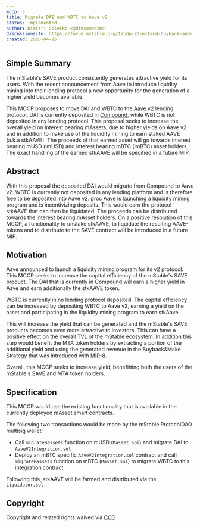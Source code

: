 ```yaml
---
mccp: 5
title: Migrate DAI and WBTC to Aave v2
status: Implemented
author: Dimitri Golecko <@dimsomedim>
discussions-to: https://forum.mstable.org/t/pdp-20-extend-buyback-and-make-to-feeder-pools/451/5
created: 2020-04-26
---
```


## Simple Summary

The mStable's SAVE product consistently generates attractive yield for its users. With the recent announcement from Aave to introduce liquidity mining into their lending protocol a new opportunity for the generation of a higher yield becomes available.

This MCCP proposes to move DAI and WBTC to the [Aave v2](https://aave.com/) lending protocol. DAI is currently deposited in [Compound](https://compound.finance/), while WBTC is not deposited in any lending protocol. This proposal seeks to increase the overall yield on interest bearing mAssets, due to higher yields on Aave v2 and in addition to make use of the liquidity mining to earn staked AAVE (a.k.a stkAAVE). The proceeds of that earned asset will go towards interest bearing mUSD (imUSD) and interest bearing mBTC (imBTC) asset holders. The exact handling of the earned stkAAVE will be specified in a future MIP.

## Abstract

With this proposal the deposited DAI would migrate from Compound to Aave v2. WBTC is currently not deposited in any lending platform and is therefore free to be deposited into Aave v2.
proc
Aave is launching a liquidity mining program and is incentivizing deposits. This would earn the protocol stkAAVE that can then be liquidated. The proceeds can be distributed towards the interest bearing mAsset holders. On a positive resolution of this MCCP, a functionality to unstake stkAAVE, to liquidate the resulting AAVE-tokens and to distribute to the SAVE contract will be introduced in a future MIP.

## Motivation

Aave announced to launch a liquidity mining program for its v2 protocol. This MCCP seeks to increase the capital efficiency of the mStable's SAVE product. The DAI that is currently in Compound will earn a higher yield in Aave and earn additionally the stkAAVE token.

WBTC is currently in no lending protocol deposited. The capital efficiency can be increased by depositing WBTC to Aave v2, earning a yield on the asset and participating in the liquidity mining program to earn stkAave.

This will increase the yield that can be generated and the mStable's SAVE products becomes even more attractive to investors. This can have a positive effect on the overall TVL of the mStable ecosystem. In addition this step would benefit the MTA token holders by extracting a portion of the additional yield and using the generated revenue in the Buyback&Make Strategy that was introduced with [MIP-8](../MIPS/mip-8).

Overall, this MCCP seeks to increase yield, benefitting both the users of the mStable's SAVE and MTA token holders.

## Specification

This MCCP would use the existing functionality that is available in the currently deployed mAsset smart contracts.

The following two transactions would be made by the mStable ProtocolDAO multisig wallet:

- Call `migrateBassets` function on mUSD (`Masset.sol`) and migrate DAI to `AaveV2Integration.sol`
- Deploy an mBTC specific `AaveV2Integration.sol` contract and call `migrateBassets` function on mBTC (`Masset.sol`) to migrate WBTC to this integration contract

Following this, stkAAVE will be farmed and distributed via the `Liquidator.sol`

## Copyright

Copyright and related rights waived via [CC0](https://creativecommons.org/publicdomain/zero/1.0/)
